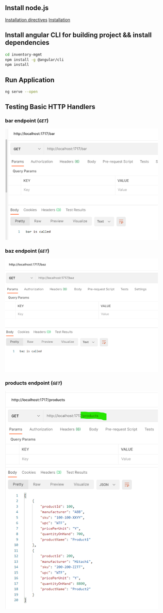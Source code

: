 

## Install node.js
[Installation directives](https://muhammetkucuk.com/install-node-js-from-linux-tar-gz-file/)
[Installation](https://github.com/nodesource/distributions/blob/master/README.md)

## Install angular CLI for building project && install dependencies
```bash
cd inventory-mgmt
npm install -g @angular/cli
npm install
```


## Run Application

```bash
ng serve --open
```


## Testing Basic HTTP Handlers

### bar endpoint (*`GET`*)
![bar](./img/bar.png)

### baz endpoint (*`GET`*)
![baz](./img/baz.png)

### products endpoint (*`GET`*)
![products](./img/products.png)
